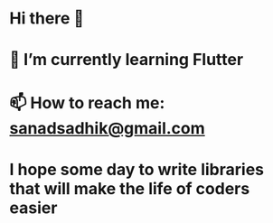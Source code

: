 # Hi there 👋
# 🌱 I’m currently learning Flutter 
# 📫 How to reach me: sanadsadhik@gmail.com
# I hope some day to write libraries that will make the life of coders easier

